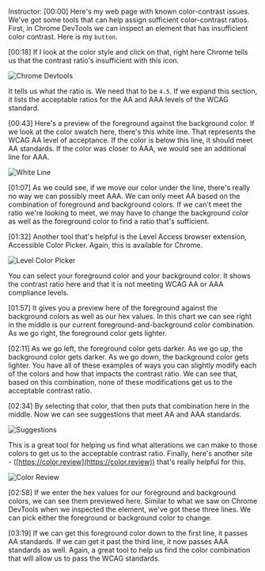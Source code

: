 Instructor: [00:00] Here's my web page with known color-contrast issues. We've got some tools that can help assign sufficient color-contrast ratios. First, in Chrome DevTools we can inspect an element that has insufficient color contrast. Here is my `button`.

[00:18] If I look at the color style and click on that, right here Chrome tells us that the contrast ratio's insufficient with this icon.

![Chrome Devtools](https://res.cloudinary.com/dg3gyk0gu/image/upload/v1576592405/transcript-images/18_chrome-devtools-use-sufficient-color-contrast-in-web-page-design-devtools.jpg)

It tells us what the ratio is. We need that to be `4.5`. If we expand this section, it lists the acceptable ratios for the AA and AAA levels of the WCAG standard.

[00:43] Here's a preview of the foreground against the background color. If we look at the color swatch here, there's this white line. That represents the WCAG AA level of acceptance. If the color is below this line, it should meet AA standards. If the color was closer to AAA, we would see an additional line for AAA.

![White Line](https://res.cloudinary.com/dg3gyk0gu/image/upload/v1576592405/transcript-images/18_chrome-devtools-use-sufficient-color-contrast-in-web-page-design-white-line.jpg)

[01:07] As we could see, if we move our color under the line, there's really no way we can possibly meet AAA. We can only meet AA based on the combination of foreground and background colors. If we can't meet the ratio we're looking to meet, we may have to change the background color as well as the foreground color to find a ratio that's sufficient.

[01:32] Another tool that's helpful is the Level Access browser extension, Accessible Color Picker. Again, this is available for Chrome.

![Level Color Picker](https://res.cloudinary.com/dg3gyk0gu/image/upload/v1576592406/transcript-images/18_chrome-devtools-use-sufficient-color-contrast-in-web-page-design-level-color-picker.jpg)

You can select your foreground color and your background color. It shows the contrast ratio here and that it is not meeting WCAG AA or AAA compliance levels.

[01:57] It gives you a preview here of the foreground against the background colors as well as our hex values. In this chart we can see right in the middle is our current foreground-and-background color combination. As we go right, the foreground color gets lighter.

[02:11] As we go left, the foreground color gets darker. As we go up, the background color gets darker. As we go down, the background color gets lighter. You have all of these examples of ways you can slightly modify each of the colors and how that impacts the contrast ratio. We can see that, based on this combination, none of these modifications get us to the acceptable contrast ratio.

[02:34] By selecting that color, that then puts that combination here in the middle. Now we can see suggestions that meet AA and AAA standards.

![Suggestions](https://res.cloudinary.com/dg3gyk0gu/image/upload/v1576545915/transcript-images/18_chrome-devtools-use-sufficient-color-contrast-in-web-page-design-suggestions.jpg)

This is a great tool for helping us find what alterations we can make to those colors to get us to the acceptable contrast ratio. Finally, here's another site - ([https://color.review](https://color.review)) that's really helpful for this.

![Color Review](https://res.cloudinary.com/dg3gyk0gu/image/upload/v1576545916/transcript-images/18_chrome-devtools-use-sufficient-color-contrast-in-web-page-design-color-review.jpg)

[02:58] If we enter the hex values for our foreground and background colors, we can see them previewed here. Similar to what we saw on Chrome DevTools when we inspected the element, we've got these three lines. We can pick either the foreground or background color to change.

[03:19] If we can get this foreground color down to the first line, it passes AA standards. If we can get it past the third line, it now passes AAA standards as well. Again, a great tool to help us find the color combination that will allow us to pass the WCAG standards.
